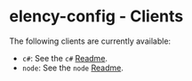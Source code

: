 # elency-config - Clients

The following clients are currently available:

- `c#`: See the `c#` <a href="./clients/csharp/README.md">Readme<a/>.
- `node`: See the `node` <a href="./clients/node/README.md">Readme<a/>.